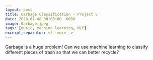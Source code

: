 ```yaml
---
layout: post
title: Garbage Classification - Project 5
date: 2020-07-08 00:00:00 -0000
image: Garbage.jpeg
tags: [music, machine learning, NLP]
excerpt_separator: <!--more-->
---
```


Garbage is a huge problem! Can we use machine learning to classify different
pieces of trash so that we can better recycle?